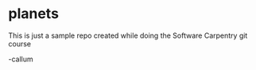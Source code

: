 # planets

This is just a sample  repo created 
while doing the Software Carpentry 
git course

-callum 
